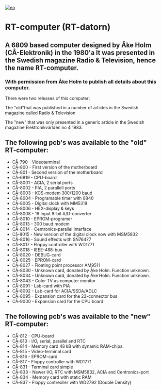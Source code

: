 [![en](https://img.shields.io/badge/lang-se-blue.svg)](https://github.com/mickecamino/RT-datorn/blob/main/README.md)
# RT-computer (RT-datorn)
## A 6809 based computer designed by Åke Holm (CÅ-Elektronik) in the 1980'a It was presented in the Swedish magazine Radio & Television, hence the name RT-computer.
### With permission from Åke Holm to publish all details about this computer.
There were two releases of this computer:

The "old"that was published in a number of articles in the Swedish magazine called Radio & Television

The "new" that was only presented in a generic article in the Swedish magazine Elektronikvärlden no 4 1983.

## The following pcb's was available to the "old" RT-computer:
* CÅ-790  - Videoterminal
* CÅ-800  - First version of the motherboard
* CÅ-801  - Second version of the motherboard
* CÅ-6819 - CPU-board
* CÅ-8001 - ACIA, 2 serial ports
* CÅ-8002 - PIA, 2 parallell ports
* CÅ-8003 - KCS-modem 300/1200 baud
* CÅ-8004 - Programable timer with 6840
* CÅ-8005 - Digital clock with MM5318
* CÅ-8006 - HEX-display & keys
* CÅ-8008 - 16 input 8-bit A/D-converter
* CÅ-8010 - EPROM-programer
* CÅ-8013 - 300 baud modem
* CÅ-8014 - Centronics-parallel interface
* Cå-8015 - New version of the digital clock now with MSM5832
* CÅ-8016 - Sound effects with SN76477
* CÅ-8017 - Floppy controller with WD1771
* CÅ-8018 - IEEE-488-bus
* CÅ-8020 - DEBUG-card
* CÅ-8025 - EPROM-card
* CÅ-8027 - Floating point processor AM9511
* CÅ-8030 - Unknown card, donated by Åke Holm. Function unknown.
* CÅ-8034 - Unknown card, donated by Åke Holm. Function unknown.
* CÅ-8043 - Color TV as computer monitor
* CÅ-8091 - Lab-card with PIA
* CÅ-8092 - Lab-card for ACIA/SSDA/ADLC
* CÅ-8095 - Expansion card for the 22-connector bus
* CÅ-9000 - Expansion card for the CPU board

## The following pcb's was available to the "new" RT-computer:

* CÅ-812 - CPU-board
* CÅ-813 - I/O, serial, parallel and RTC
* CÅ-814 - Memory card 48 kB with dynamic RAM-chips.
* CÅ-815 - Video-terminal card
* CÅ-816 - EPROM-card
* CÅ-817 - Floppy controller with WD1771
* CÅ-831 - Terminal card simple
* CÅ-833 - Newer I/O, RTC with MSM5832, ACIA and Centronics-port
* CÅ-834 - Memory card with static RAM
* CÅ-837 - Floppy contreoller with WD2792 (Double Density)
